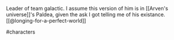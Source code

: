 Leader of team galactic. I assume this version of him is in [[Arven's universe]]'s Paldea, given the ask I got telling me of his existance. [[@longing-for-a-perfect-world]]

#characters 